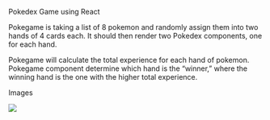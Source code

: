 Pokedex Game using React

Pokegame is taking a list of 8 pokemon and randomly assign them into two hands of 4 cards each. It should then render two Pokedex components, one for each hand.

Pokegame will calculate the total experience for each hand of pokemon. Pokegame component determine which hand is the “winner,” where the winning hand is the one with the higher total experience.


Images

![](public/images/prokedex.jpg)
